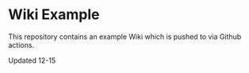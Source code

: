# Wiki Example

This repository contains an example Wiki which is pushed to via Github actions.

Updated 12-15
